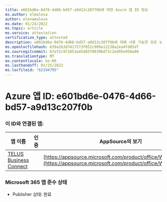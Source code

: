 ```yaml
---
title: e601bd6e-0476-4d66-bd57-a9d13c207f0b에 대한 Azure 앱 ID 정보
ms.author: elmalova
author: elenamalova
ms.date: 01/24/2022
ms.topic: article
ms.service: attestation
certification_type: attested
description: e601bd6e-0476-4d66-bd57-a9d13c207f0b에 대해 사용 가능한 모든 보안 및 규정 준수 정보입니다.
ms.openlocfilehash: 639a2b3d7417273f052c989a12238a2ea4fd85df
ms.sourcegitcommit: b7af2c971853a45d85f0039bd73c2ed95e958a80
ms.translationtype: MT
ms.contentlocale: ko-KR
ms.lasthandoff: 01/25/2022
ms.locfileid: "62194795"
---
```

# <a name="azure-app-id-e601bd6e-0476-4d66-bd57-a9d13c207f0b"></a>Azure 앱 ID: e601bd6e-0476-4d66-bd57-a9d13c207f0b


### <a name="apps-associated-with-this-id"></a>이 ID와 연결된 앱:
| **앱 이름** | **인증** | **AppSource의 보기** |
|--------------|---------------|-----------------------|
| [TELUS Business Connect](https://docs.microsoft.com/microsoft-365-app-certification/forward/WA200002300) |  | [https://appsource.microsoft.com/product/office/WA200002300](https://appsource.microsoft.com/product/office/WA200002300) |

### <a name="microsoft-365-app-compliance-status"></a>Microsoft 365 앱 준수 상태
- Publisher 상태: 완료
